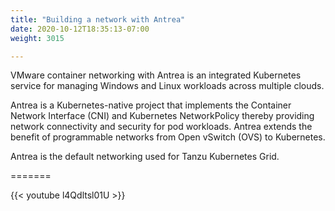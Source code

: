 ```yaml
---
title: "Building a network with Antrea"
date: 2020-10-12T18:35:13-07:00
weight: 3015

---
```


VMware container networking with Antrea is an integrated Kubernetes service for managing Windows and Linux workloads across multiple clouds.  

Antrea is a Kubernetes-native project that implements the Container Network Interface (CNI) and Kubernetes NetworkPolicy thereby providing network connectivity and security for pod workloads. Antrea extends the benefit of programmable networks from Open vSwitch (OVS) to Kubernetes.  

Antrea is the default networking used for Tanzu Kubernetes Grid.  

=======

{{< youtube l4Qdltsl01U >}}
